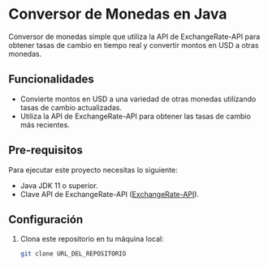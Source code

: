 # Conversor de Monedas en Java

Conversor de monedas simple que utiliza la API de ExchangeRate-API para obtener tasas de cambio en tiempo real y convertir montos en USD a otras monedas.

## Funcionalidades

- Convierte montos en USD a una variedad de otras monedas utilizando tasas de cambio actualizadas.
- Utiliza la API de ExchangeRate-API para obtener las tasas de cambio más recientes.

## Pre-requisitos

Para ejecutar este proyecto necesitas lo siguiente:

- Java JDK 11 o superior.
- Clave API de ExchangeRate-API ([ExchangeRate-API](https://www.exchangerate-api.com/)).

## Configuración

1. Clona este repositorio en tu máquina local:
   ```bash
   git clone URL_DEL_REPOSITORIO
